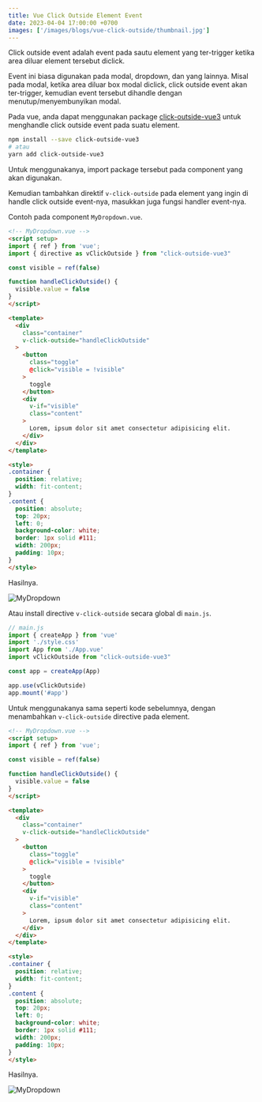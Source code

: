 ```yaml
---
title: Vue Click Outside Element Event
date: 2023-04-04 17:00:00 +0700
images: ['/images/blogs/vue-click-outside/thumbnail.jpg']
---
```


Click outside event adalah event pada sautu element yang ter-trigger ketika area diluar element tersebut diclick.

Event ini biasa digunakan pada modal, dropdown, dan yang lainnya. Misal pada modal, ketika area diluar box modal diclick, click outside event akan ter-trigger, kemudian event tersebut dihandle dengan menutup/menyembunyikan modal.

Pada vue, anda dapat menggunakan package [click-outside-vue3](https://www.npmjs.com/package/click-outside-vue3) untuk menghandle click outside event pada suatu element.

```bash
npm install --save click-outside-vue3
# atau
yarn add click-outside-vue3
```

Untuk menggunakanya, import package tersebut pada component yang akan digunakan.

Kemudian tambahkan direktif `v-click-outside` pada element yang ingin di handle click outside event-nya, masukkan juga fungsi handler event-nya.

Contoh pada component `MyDropdown.vue`.

```html
<!-- MyDropdown.vue -->
<script setup>
import { ref } from 'vue';
import { directive as vClickOutside } from "click-outside-vue3"

const visible = ref(false)

function handleClickOutside() {
  visible.value = false
}
</script>

<template>
  <div
    class="container"
    v-click-outside="handleClickOutside"
  >
    <button
      class="toggle"
      @click="visible = !visible"
    >
      toggle
    </button>
    <div
      v-if="visible"
      class="content"
    >
      Lorem, ipsum dolor sit amet consectetur adipisicing elit.
    </div>
  </div>
</template>

<style>
.container {
  position: relative;
  width: fit-content;
}
.content {
  position: absolute;
  top: 20px;
  left: 0;
  background-color: white;
  border: 1px solid #111;
  width: 200px;
  padding: 10px;
}
</style>
```

Hasilnya.

![MyDropdown](/images/blogs/vue-click-outside/vue-click-outside.gif)

Atau install directive `v-click-outside` secara global di `main.js`.

```js
// main.js
import { createApp } from 'vue'
import './style.css'
import App from './App.vue'
import vClickOutside from "click-outside-vue3"

const app = createApp(App)

app.use(vClickOutside)
app.mount('#app')
```

Untuk menggunakanya sama seperti kode sebelumnya, dengan menambahkan `v-click-outside` directive pada element.

```html
<!-- MyDropdown.vue -->
<script setup>
import { ref } from 'vue';

const visible = ref(false)

function handleClickOutside() {
  visible.value = false
}
</script>

<template>
  <div
    class="container"
    v-click-outside="handleClickOutside"
  >
    <button
      class="toggle"
      @click="visible = !visible"
    >
      toggle
    </button>
    <div
      v-if="visible"
      class="content"
    >
      Lorem, ipsum dolor sit amet consectetur adipisicing elit.
    </div>
  </div>
</template>

<style>
.container {
  position: relative;
  width: fit-content;
}
.content {
  position: absolute;
  top: 20px;
  left: 0;
  background-color: white;
  border: 1px solid #111;
  width: 200px;
  padding: 10px;
}
</style>
```

Hasilnya.

![MyDropdown](/images/blogs/vue-click-outside/vue-click-outside.gif)
